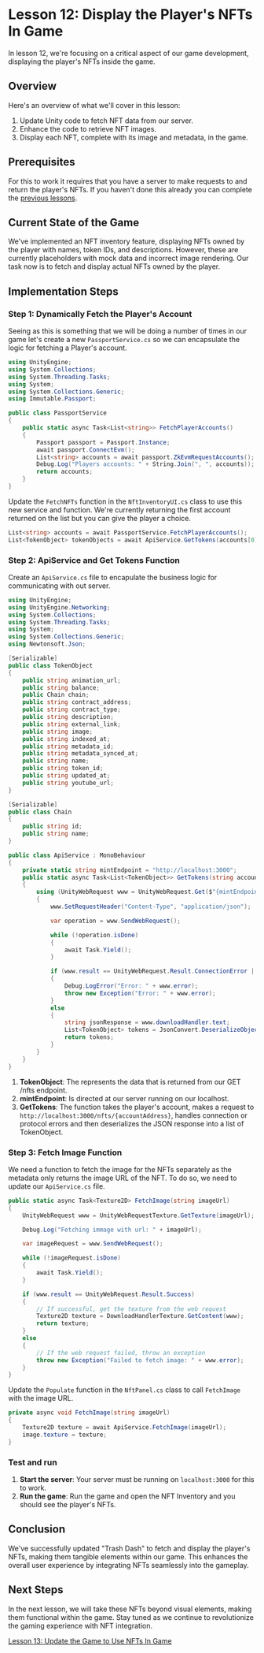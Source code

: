 # Lesson 12: Display the Player's NFTs In Game
In lesson 12, we're focusing on a critical aspect of our game development, displaying the player's NFTs inside the game.

## Overview
Here's an overview of what we'll cover in this lesson:
1. Update Unity code to fetch NFT data from our server.
2. Enhance the code to retrieve NFT images.
3. Display each NFT, complete with its image and metadata, in the game.

## Prerequisites
For this to work it requires that you have a server to make requests to and return the player's NFTs. If you haven't done this already you can complete the [previous lessons](../11-Retrieve-a-Players-NFTs/README.md).

## Current State of the Game
We've implemented an NFT inventory feature, displaying NFTs owned by the player with names, token IDs, and descriptions. However, these are currently placeholders with mock data and incorrect image rendering. Our task now is to fetch and display actual NFTs owned by the player.

## Implementation Steps

### Step 1: Dynamically Fetch the Player's Account
Seeing as this is something that we will be doing a number of times in our game let's create a new `PassportService.cs` so we can encapsulate the logic for fetching a Player's account.

```csharp
using UnityEngine;
using System.Collections;
using System.Threading.Tasks;
using System;
using System.Collections.Generic;
using Immutable.Passport;

public class PassportService
{
    public static async Task<List<string>> FetchPlayerAccounts()
    {
        Passport passport = Passport.Instance;
        await passport.ConnectEvm();
        List<string> accounts = await passport.ZkEvmRequestAccounts();
        Debug.Log("Players accounts: " + String.Join(", ", accounts)); 
        return accounts;
    }
}
```

Update the `FetchNFTs` function in the `NftInventoryUI.cs` class to use this new service and function. We're currently returning the first account returned on the list but you can give the player a choice.

```csharp
List<string> accounts = await PassportService.FetchPlayerAccounts();
List<TokenObject> tokenObjects = await ApiService.GetTokens(accounts[0]);
```

### Step 2: ApiService and Get Tokens Function

Create an `ApiService.cs` file to encapulate the business logic for communicating with out server.

```csharp
using UnityEngine;
using UnityEngine.Networking;
using System.Collections;
using System.Threading.Tasks;
using System;
using System.Collections.Generic;
using Newtonsoft.Json;

[Serializable]
public class TokenObject
{
    public string animation_url;
    public string balance;
    public Chain chain;
    public string contract_address;
    public string contract_type;
    public string description;
    public string external_link;
    public string image;
    public string indexed_at;
    public string metadata_id;
    public string metadata_synced_at;
    public string name;
    public string token_id;
    public string updated_at;
    public string youtube_url;
}

[Serializable]
public class Chain
{
    public string id;
    public string name;
}

public class ApiService : MonoBehaviour
{
    private static string mintEndpoint = "http://localhost:3000";    
    public static async Task<List<TokenObject>> GetTokens(string accountAddress)
    {
        using (UnityWebRequest www = UnityWebRequest.Get($"{mintEndpoint}/nfts/{accountAddress}"))
        {
            www.SetRequestHeader("Content-Type", "application/json");

            var operation = www.SendWebRequest();

            while (!operation.isDone)
            {
                await Task.Yield();
            }

            if (www.result == UnityWebRequest.Result.ConnectionError || www.result == UnityWebRequest.Result.ProtocolError)
            {
                Debug.LogError("Error: " + www.error);
                throw new Exception("Error: " + www.error);
            }
            else
            {
                string jsonResponse = www.downloadHandler.text;
                List<TokenObject> tokens = JsonConvert.DeserializeObject<List<TokenObject>>(jsonResponse);
                return tokens;
            }
        }
    }
}
```
1. **TokenObject**: The represents the data that is returned from our GET /nfts endpoint.
2. **mintEndpoint**: Is directed at our server running on our localhost.
3. **GetTokens**: The function takes the player's account, makes a request to `http://localhost:3000/nfts/{accountAddress}`, handles connection or protocol errors and then deserializes the JSON response into a list of TokenObject.

### Step 3: Fetch Image Function

We need a function to fetch the image for the NFTs separately as the metadata only returns the image URL of the NFT. To do so, we need to update our `ApiService.cs` file.

```csharp
public static async Task<Texture2D> FetchImage(string imageUrl)
{
    UnityWebRequest www = UnityWebRequestTexture.GetTexture(imageUrl);

    Debug.Log("Fetching immage with url: " + imageUrl);

    var imageRequest = www.SendWebRequest();

    while (!imageRequest.isDone)
    {
        await Task.Yield();
    }

    if (www.result == UnityWebRequest.Result.Success)
    {
        // If successful, get the texture from the web request
        Texture2D texture = DownloadHandlerTexture.GetContent(www);
        return texture;
    }
    else
    {
        // If the web request failed, throw an exception
        throw new Exception("Failed to fetch image: " + www.error);
    }
}
```
Update the `Populate` function in the `NftPanel.cs` class to call `FetchImage` with the image URL.

```csharp
private async void FetchImage(string imageUrl)
{
    Texture2D texture = await ApiService.FetchImage(imageUrl);
    image.texture = texture;
}
```

### Test and run
1. **Start the server**: Your server must be running on `localhost:3000` for this to work.
2. **Run the game**: Run the game and open the NFT Inventory and you should see the player's NFTs.

## Conclusion
We've successfully updated "Trash Dash" to fetch and display the player's NFTs, making them tangible elements within our game. This enhances the overall user experience by integrating NFTs seamlessly into the gameplay.

## Next Steps
In the next lesson, we will take these NFTs beyond visual elements, making them functional within the game. Stay tuned as we continue to revolutionize the gaming experience with NFT integration.

[Lesson 13: Update the Game to Use NFTs In Game](../13-Equipping-the-NFT-Accessories/README.md)
